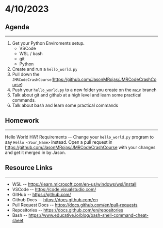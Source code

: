 # 4/10/2023

## Agenda
----------------
1. Get your Python Enviroments setup.
     * VSCode
     * WSL / bash
     * git
     * Python
2. Create and run a `hello_world.py`
3. Pull down the `JMRCodeCrashCourse`(https://github.com/JasonMRojas/JMRCodeCrashCourse)
4. Push your `hello_world.py` to a new folder you create on the `main` branch
5. Talk about git and github at a high level and learn some practical commands.
6. Talk about bash and learn some practical commands

## Homework
----------------
Hello World HW!
Requirements -- Change your `hello_world.py` program to say `Hello <Your_Name>` instead. Open a pull request in https://github.com/JasonMRojas/JMRCodeCrashCourse with your changes and get it merged in by Jason.

## Resource Links
-----------------
* WSL -- https://learn.microsoft.com/en-us/windows/wsl/install
* VSCode -- https://code.visualstudio.com/
* GitHub -- https://github.com/
* Github Docs -- https://docs.github.com/en
* Pull Request Docs -- https://docs.github.com/en/pull-requests
* Repositories -- https://docs.github.com/en/repositories
* Bash -- https://www.educative.io/blog/bash-shell-command-cheat-sheet